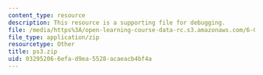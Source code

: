 ```yaml
---
content_type: resource
description: This resource is a supporting file for debugging.
file: /media/https%3A/open-learning-course-data-rc.s3.amazonaws.com/6-00sc-introduction-to-computer-science-and-programming-spring-2011/032952066efad9ea5528acaeacb4bf4a_ps3.zip
file_type: application/zip
resourcetype: Other
title: ps3.zip
uid: 03295206-6efa-d9ea-5528-acaeacb4bf4a
---
```

